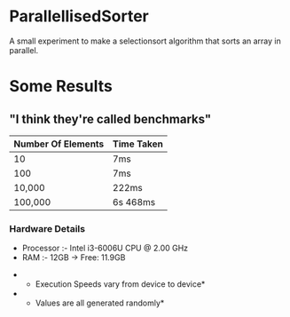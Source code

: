 # ParallellisedSorter
A small experiment to make a selectionsort algorithm that sorts an array in parallel.

# Some Results
## "I think they're called benchmarks"
 | Number Of Elements | Time Taken |
|--------------------|------------|
| 10                 | 7ms        |
| 100                | 7ms        |
| 10,000             | 222ms      |
| 100,000            | 6s 468ms   |

### Hardware Details
- Processor :- Intel i3-6006U CPU @ 2.00 GHz
- RAM :- 12GB -> Free: 11.9GB


* - Execution Speeds vary from device to device*
* - Values are all generated randomly*
